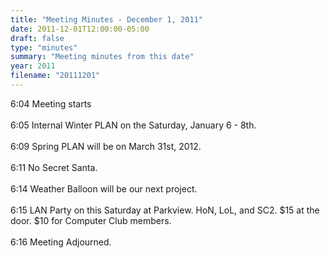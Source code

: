 ```yaml
---
title: "Meeting Minutes - December 1, 2011"
date: 2011-12-01T12:00:00-05:00
draft: false
type: "minutes"
summary: "Meeting minutes from this date"
year: 2011
filename: "20111201"
---
```


6:04 Meeting starts<br />
<br />
6:05 Internal Winter PLAN on the Saturday, January 6 - 8th.<br />
<br />
6:09 Spring PLAN will be on March 31st, 2012.<br />
<br />
6:11 No Secret Santa.<br />
<br />
6:14 Weather Balloon will be our next project.<br />
<br />
6:15 LAN Party on this Saturday at Parkview. HoN, LoL, and SC2. $15 at the door. $10 for Computer Club members.<br />
<br />
6:16 Meeting Adjourned.
